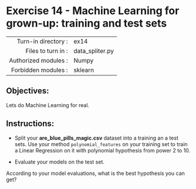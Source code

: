 # Exercise 14 - Machine Learning for grown-up: training and test sets

|                         |                     |
| -----------------------:| ------------------  |
|   Turn-in directory :   |  ex14               |
|   Files to turn in :    |  data_spliter.py    |
|   Authorized modules :  |  Numpy              |
|   Forbidden modules :   |  sklearn            |

## Objectives:
Lets do Machine Learning for real.

## Instructions:
*  Split your __are_blue_pills_magic.csv__ dataset into a training an a test sets.  Use your method `polynomial_features` on your training set to train a Linear Regression on it with polynomial hypothesis from power 2 to 10.

* Evaluate your models on the test set. 

According to your model evaluations, what is the best hypothesis you can get?